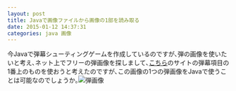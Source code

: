 ```yaml
---
layout: post
title: Javaで画像ファイルから画像の1部を読み取る
date: 2015-01-12 14:37:31
categories: java 画像
---
```

<p>今Javaで弾幕シューティングゲームを作成しているのですが､弾の画像を使いたいと考え､ネット上でフリーの弾画像を探しまして､<a href="http://www.danmakufu.net/?%E5%88%B6%E4%BD%9C%2F%E3%83%AA%E3%83%B3%E3%82%AF#q3fe6871" rel="nofollow noreferrer">こちら</a>のサイトの弾幕項目の1番上のものを使おうと考えたのですが､この画像の1つの弾画像をJavaで使うことは可能なのでしょうか｡<img src="https://i.stack.imgur.com/2Z5DJ.png" alt="弾画像"></p>
